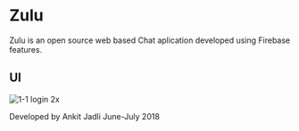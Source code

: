 # Zulu

Zulu is an open source web based Chat aplication developed using Firebase features.

## UI
![1-1 login 2x](https://user-images.githubusercontent.com/37221963/42367936-57fa583a-8123-11e8-9d85-087f586abbe3.png)


Developed by Ankit Jadli June-July 2018


